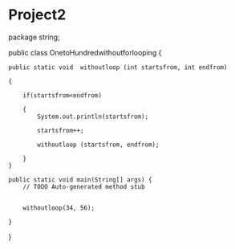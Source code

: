 # Project2
package string;

public class OnetoHundredwithoutforlooping {
	
	
	
	public static void  withoutloop (int startsfrom, int endfrom)
	
	{
		
		if(startsfrom<endfrom)
			
		{
			System.out.println(startsfrom);
			
			startsfrom++;
			
			withoutloop (startsfrom, endfrom);
			
		}
	}
	
	public static void main(String[] args) {
		// TODO Auto-generated method stub
		
		
		withoutloop(34, 56);
		
	}

}

